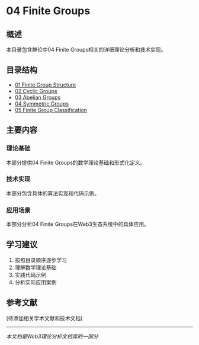 # 04 Finite Groups

## 概述

本目录包含群论中04 Finite Groups相关的详细理论分析和技术实现。

## 目录结构

- [01 Finite Group Structure](01_Finite_Group_Structure/README.md)
- [02 Cyclic Groups](02_Cyclic_Groups/README.md)
- [03 Abelian Groups](03_Abelian_Groups/README.md)
- [04 Symmetric Groups](04_Symmetric_Groups/README.md)
- [05 Finite Group Classification](05_Finite_Group_Classification/README.md)

## 主要内容

### 理论基础

本部分提供04 Finite Groups的数学理论基础和形式化定义。

### 技术实现

本部分包含具体的算法实现和代码示例。

### 应用场景

本部分分析04 Finite Groups在Web3生态系统中的具体应用。

## 学习建议

1. 按照目录顺序逐步学习
2. 理解数学理论基础
3. 实践代码示例
4. 分析实际应用案例

## 参考文献

(待添加相关学术文献和技术文档)

---

*本文档是Web3理论分析文档库的一部分*
